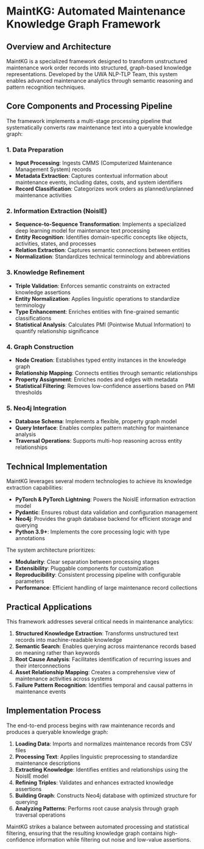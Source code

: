 # MaintKG: Automated Maintenance Knowledge Graph Framework

## Overview and Architecture

MaintKG is a specialized framework designed to transform unstructured maintenance work order records into structured, graph-based knowledge representations. Developed by the UWA NLP-TLP Team, this system enables advanced maintenance analytics through semantic reasoning and pattern recognition techniques.

## Core Components and Processing Pipeline

The framework implements a multi-stage processing pipeline that systematically converts raw maintenance text into a queryable knowledge graph:

### 1. Data Preparation
- **Input Processing**: Ingests CMMS (Computerized Maintenance Management System) records
- **Metadata Extraction**: Captures contextual information about maintenance events, including dates, costs, and system identifiers
- **Record Classification**: Categorizes work orders as planned/unplanned maintenance activities

### 2. Information Extraction (NoisIE)
- **Sequence-to-Sequence Transformation**: Implements a specialized deep learning model for maintenance text processing
- **Entity Recognition**: Identifies domain-specific concepts like objects, activities, states, and processes
- **Relation Extraction**: Captures semantic connections between entities
- **Normalization**: Standardizes technical terminology and abbreviations

### 3. Knowledge Refinement
- **Triple Validation**: Enforces semantic constraints on extracted knowledge assertions
- **Entity Normalization**: Applies linguistic operations to standardize terminology
- **Type Enhancement**: Enriches entities with fine-grained semantic classifications
- **Statistical Analysis**: Calculates PMI (Pointwise Mutual Information) to quantify relationship significance

### 4. Graph Construction
- **Node Creation**: Establishes typed entity instances in the knowledge graph
- **Relationship Mapping**: Connects entities through semantic relationships
- **Property Assignment**: Enriches nodes and edges with metadata
- **Statistical Filtering**: Removes low-confidence assertions based on PMI thresholds

### 5. Neo4j Integration
- **Database Schema**: Implements a flexible, property graph model
- **Query Interface**: Enables complex pattern matching for maintenance analysis
- **Traversal Operations**: Supports multi-hop reasoning across entity relationships

## Technical Implementation

MaintKG leverages several modern technologies to achieve its knowledge extraction capabilities:

- **PyTorch & PyTorch Lightning**: Powers the NoisIE information extraction model
- **Pydantic**: Ensures robust data validation and configuration management
- **Neo4j**: Provides the graph database backend for efficient storage and querying
- **Python 3.9+**: Implements the core processing logic with type annotations

The system architecture prioritizes:
- **Modularity**: Clear separation between processing stages
- **Extensibility**: Pluggable components for customization
- **Reproducibility**: Consistent processing pipeline with configurable parameters
- **Performance**: Efficient handling of large maintenance record collections

## Practical Applications

This framework addresses several critical needs in maintenance analytics:

1. **Structured Knowledge Extraction**: Transforms unstructured text records into machine-readable knowledge
2. **Semantic Search**: Enables querying across maintenance records based on meaning rather than keywords
3. **Root Cause Analysis**: Facilitates identification of recurring issues and their interconnections
4. **Asset Relationship Mapping**: Creates a comprehensive view of maintenance activities across systems
5. **Failure Pattern Recognition**: Identifies temporal and causal patterns in maintenance events

## Implementation Process

The end-to-end process begins with raw maintenance records and produces a queryable knowledge graph:

1. **Loading Data**: Imports and normalizes maintenance records from CSV files
2. **Processing Text**: Applies linguistic preprocessing to standardize maintenance descriptions
3. **Extracting Knowledge**: Identifies entities and relationships using the NoisIE model
4. **Refining Triples**: Validates and enhances extracted knowledge assertions
5. **Building Graph**: Constructs Neo4j database with optimized structure for querying
6. **Analyzing Patterns**: Performs root cause analysis through graph traversal operations

MaintKG strikes a balance between automated processing and statistical filtering, ensuring that the resulting knowledge graph contains high-confidence information while filtering out noise and low-value assertions.
